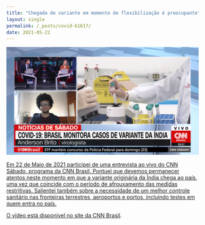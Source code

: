 ```yaml
---
title: "Chegada de variante em momento de flexibilização é preocupante"
layout: single
permalink: /_posts/covid-b1617/
date: 2021-05-22
---
```


<a href="https://andersonbrito.github.io/_posts/covid-b1617/"><img src="/assets/images/cover-b1617.png" width="700">

Em 22 de Maio de 2021 participei de uma entrevista ao vivo do CNN Sábado, programa da CNN Brasil. Pontuei que devemos permanecer atentos neste momento em que a variante originária da Índia chega ao país, uma vez que coincide com o período de afrouxamento das medidas restritivas. Salientei também sobre a necessidade de um melhor controle sanitário nas fronteiras terrestres, aeroportos e portos, incluindo testes em quem entra no país.

O vídeo está disponível no site da [CNN Brasil](https://www.cnnbrasil.com.br/saude/2021/05/22/virologista-chegada-de-variante-em-momento-de-flexibilizacao-e-preocupante).

